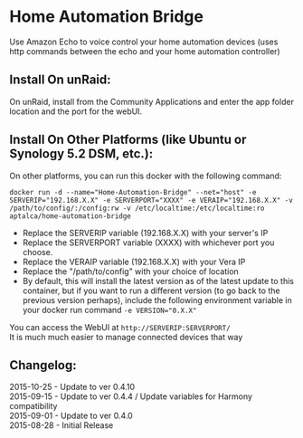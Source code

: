 # Home Automation Bridge

Use Amazon Echo to voice control your home automation devices (uses http commands between the echo and your home automation controller)

## Install On unRaid:

On unRaid, install from the Community Applications and enter the app folder location and the port for the webUI.


## Install On Other Platforms (like Ubuntu or Synology 5.2 DSM, etc.):

On other platforms, you can run this docker with the following command:

```docker run -d --name="Home-Automation-Bridge" --net="host" -e SERVERIP="192.168.X.X" -e SERVERPORT="XXXX" -e VERAIP="192.168.X.X" -v /path/to/config/:/config:rw -v /etc/localtime:/etc/localtime:ro aptalca/home-automation-bridge```

- Replace the SERVERIP variable (192.168.X.X) with your server's IP
- Replace the SERVERPORT variable (XXXX) with whichever port you choose.
- Replace the VERAIP variable (192.168.X.X) with your Vera IP
- Replace the "/path/to/config" with your choice of location
- By default, this will install the latest version as of the latest update to this container, but if you want to run a different version (to go back to the previous version perhaps), include the following environment variable in your docker run command `-e VERSION="0.X.X"`
  
You can access the WebUI at `http://SERVERIP:SERVERPORT/`  
It is much much easier to manage connected devices that way
  
## Changelog:  
2015-10-25 - Update to ver 0.4.10  
2015-09-15 - Update to ver 0.4.4 / Update variables for Harmony compatibility  
2015-09-01 - Update to ver 0.4.0  
2015-08-28 - Initial Release
